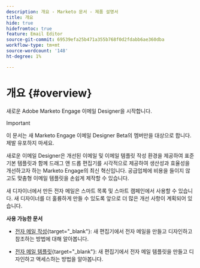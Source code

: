 ```yaml
---
description: 개요 - Marketo 문서 - 제품 설명서
title: 개요
hide: true
hidefromtoc: true
feature: Email Editor
source-git-commit: 69539efa25b471a355b768f0d2fdabb6ae360dba
workflow-type: tm+mt
source-wordcount: '148'
ht-degree: 1%

---
```


# 개요 {#overview}

새로운 Adobe Marketo Engage 이메일 Designer을 시작합니다.

>[!IMPORTANT]
>
>이 문서는 새 Marketo Engage 이메일 Designer Beta의 멤버만을 대상으로 합니다. 제발 유포하지 마세요.

새로운 이메일 Designer은 개선된 이메일 및 이메일 템플릿 작성 환경을 제공하여 표준 기본 템플릿과 함께 드래그 앤 드롭 편집기를 시각적으로 제공하여 생산성과 효율성을 개선하고자 하는 Marketo Engage의 최신 혁신입니다. 공급업체에 비용을 들이지 않고도 맞춤형 이메일 템플릿을 손쉽게 제작할 수 있습니다.

새 디자이너에서 만든 전자 메일은 스마트 목록 및 스마트 캠페인에서 사용할 수 있습니다. 새 디자이너를 더 훌륭하게 만들 수 있도록 앞으로 더 많은 개선 사항이 계획되어 있습니다.

**사용 가능한 문서**

* [전자 메일 작성](/help/marketo/product-docs/email-marketing/general/beta-new-email-designer/email-authoring.md){target="_blank"}: 새 편집기에서 전자 메일을 만들고 디자인하고 참조하는 방법에 대해 알아봅니다.

* [전자 메일 템플릿](/help/marketo/product-docs/email-marketing/general/beta-new-email-designer/email-templates.md){target="_blank"}: 새 편집기에서 전자 메일 템플릿을 만들고 디자인하고 액세스하는 방법을 알아봅니다.
